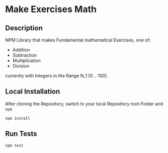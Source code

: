# Make Exercises Math
## Description
NPM Library that makes Fundamental mathematical Exercises, one of:
* Addition
* Subtraction
* Multiplication
* Division

currently with Integers in the Range N_1 [0 .. 100].

## Local Installation
After cloning the Repository, switch to your local Repository root-Folder and run
```
npm install
```

## Run Tests
```
npm test
```
